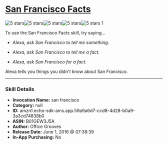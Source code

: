 # [San Francisco Facts](http://alexa.amazon.com/#skills/amzn1.echo-sdk-ams.app.59a9a6d7-ccd8-4d28-b0a9-3a3cd74838b0)
![5 stars](../../images/ic_star_black_18dp_1x.png)![5 stars](../../images/ic_star_black_18dp_1x.png)![5 stars](../../images/ic_star_black_18dp_1x.png)![5 stars](../../images/ic_star_black_18dp_1x.png)![5 stars](../../images/ic_star_black_18dp_1x.png) 1

To use the San Francisco Facts skill, try saying...

* *Alexa, ask San Francisco to tell me something.*

* *Alexa, ask San Francisco to tell me a fact.*

* *Alexa, ask San Francisco for a fact.*

Alexa tells you things you didn't know about San Francisco.

***

### Skill Details

* **Invocation Name:** san francisco
* **Category:** null
* **ID:** amzn1.echo-sdk-ams.app.59a9a6d7-ccd8-4d28-b0a9-3a3cd74838b0
* **ASIN:** B01GEW3J5A
* **Author:** Office Grooves
* **Release Date:** June 1, 2016 @ 07:38:39
* **In-App Purchasing:** No
